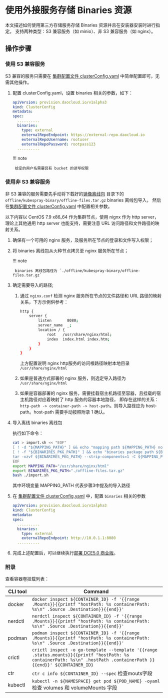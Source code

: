 # 使用外接服务存储 Binaries 资源

本文描述如何使用第三方存储服务存储 Binaries 资源并且在安装器安装时进行指定。
支持两种类型：S3 兼容服务（如 minio）、非 S3 兼容服务（如 nginx）。

## 操作步骤

### 使用 S3 兼容服务

S3 兼容的服务只需要在 [集群配置文件 clusterConfig.yaml](../cluster-config.md) 中简单配置即可，无需其他操作。

1. 配置 clusterConfig.yaml，设置 binaries 相关的参数，如下：

    ```yaml
    apiVersion: provision.daocloud.io/v1alpha3
    kind: ClusterConfig
    metadata:
    spec:
      ..........
      binaries:
        type: external
        externalRepoEndpoint: https://external-repo.daocloud.io
        externalRepoUsername: rootuser
        externalRepoPassword: rootpass123
      ..........
    ```

    !!! note

        给定的用户名需要具有 bucket 的读写权限

### 使用非 S3 兼容服务

非 S3 兼容的服务需要先手动将下载好的[镜像离线包](../start-install.md/#_1) 目录下的 `offline/kubespray-binary/offline-files.tar.gz` binaries 离线包导入，
然后在[集群配置文件 clusterConfig.yaml](../cluster-config.md) 中配置相关参数。

以下内容以 CentOS 7.9 x86_64 作为集群节点，使用 nignx 作为 http server，
理论上其他通用 http server 也能支持，需要注意 URL 访问路径和文件路径的映射关系。

1. 确保有一个可用的 nginx 服务，及服务所在节点的登录和文件写入权限；
2. 将 binaries 离线包从火种节点拷贝至 nginx 服务所在节点；

    !!! note

        binaries 离线包路径为 `./offline/kubespray-binary/offline-files.tar.gz`

3. 确定需要导入的路径;

    1. 通过 `nginx.conf` 检测 nginx 服务所在节点的文件路径和 URL 路径的映射关系，下方示例供参考：

        ```bash
        http {
            server {
                listen       8080;
                server_name  _;
                location / {
                    root   /usr/share/nginx/html;
                    index  index.html index.htm;
                }
            }
        }
        ```

        上方配置说明 nginx http服务的访问根路径映射本地目录 `/usr/share/nginx/html`

    2. 如果是普通方式部署的 nginx 服务，则选定导入路径为 `/usr/share/nginx/html`

    3. 如果是容器部署的 nginx 服务，需要挂载宿主机路径至容器，且挂载的宿主机路径对应着映射了 http 服务的容器本地路径，
       即存在这样的关系： `http-path -> container-path -> host-path`。则导入路径应为 host-path。host-path 需要手动按照附录 1 确认。

4. 导入离线 binaries 离线包

    执行如下命令：

    ```bash
    cat > import.sh << "EOF"
    [ ! -d "${MAPPING_PATH}" ] && echo "mapping path ${MAPPING_PATH} not found" && exit 1
    [ ! -f "${BINARIRES_PKG_PATH}" ] && echo "binaries package path ${BINARIRES_PKG_PATH} not found" && exit 1
    tar -xzvf ${BINARIRES_PKG_PATH} --strip-components=1 -C ${MAPPING_PATH}
    EOF
    export MAPPING_PATH="/usr/share/nginx/html"
    export BINARIRES_PKG_PATH="./offline-files.tar.gz"
    bash ./import.sh
    ```

    其中环境变量 MAPPING_PATH 代表步骤3中提及的导入路径

5. 在 [集群配置文件 clusterConfig.yaml](../cluster-config.md) 中，配置 `binaries` 相关的参数

    ```yaml
    apiVersion: provision.daocloud.io/v1alpha3
    kind: ClusterConfig
    metadata:
    spec:
      ..........
      binaries:
        type: external
        externalRepoEndpoint: http://10.0.1.1:8080
      ..........
    ```

6. 完成上述配置后，可以继续执行[部署 DCE5.0 商业版](../start-install.md)。

### 附录

查看容器卷挂载列表：

  | CLI tool | Command |
  | --- | --- |
  |docker|`docker inspect ${CONTAINER_ID} -f '{{range .Mounts}}{{printf "hostPath: %s containerPath: %s\n" .Source .Destination}}{{end}}'`|
  |nerdctl|`nerdctl inspect ${CONTAINER_ID} -f '{{range .Mounts}}{{printf "hostPath: %s containerPath: %s\n" .Source .Destination}}{{end}}'`|
  |podman| `podman inspect ${CONTAINER_ID} -f '{{range .Mounts}}{{printf "hostPath: %s containerPath: %s\n" .Source .Destination}}{{end}}'`|
  |crictl| `crictl inspect -o go-template --template '{{range .status.mounts}}{{printf "hostPath: %s containerPath: %s\n" .hostPath .containerPath }}{{end}}' ${CONTAINER_ID}`|
  |ctr| `ctr c info ${CONTAINER_ID} --spec` 检查mouts字段 |
  |kubectl|`kubectl -n ${NAMESPACE} get pod ${POD_NAME} -oyaml` 检查 volumes 和 volumeMounts 字段 |
